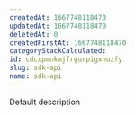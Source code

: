 ```yaml
---
createdAt: 1667748118470
updatedAt: 1667748118470
deletedAt: 0
createdFirstAt: 1667748118470
categoryStackCalculated: 
id: cdcxpmnkmjfrgurpigxnuzfy
slug: sdk-api
name: sdk-api
---
```


Default description